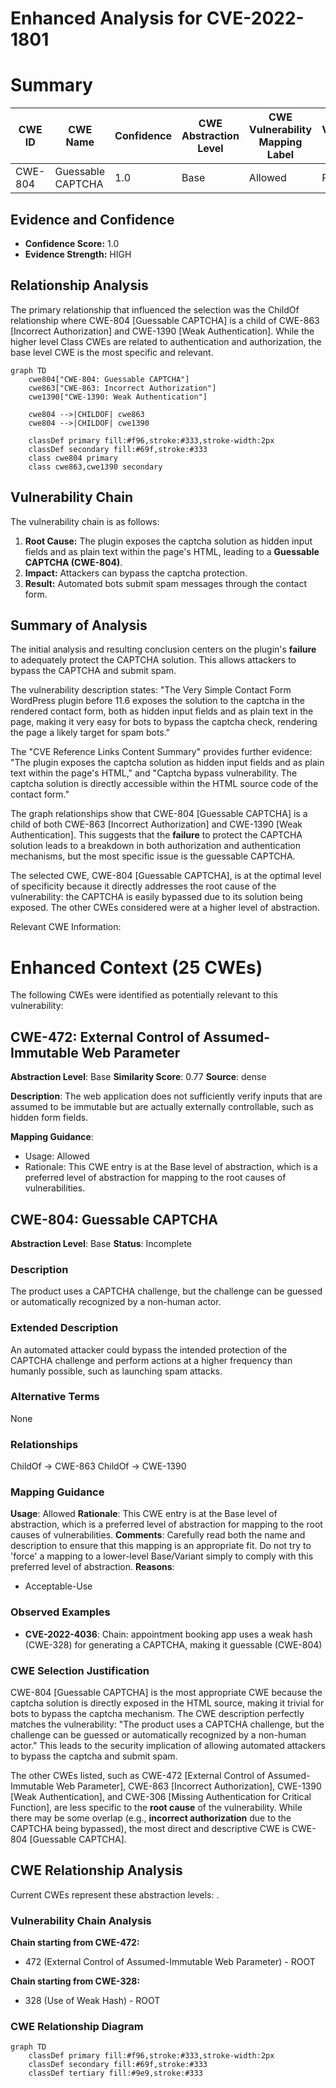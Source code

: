 # Enhanced Analysis for CVE-2022-1801

# Summary
| CWE ID | CWE Name | Confidence | CWE Abstraction Level | CWE Vulnerability Mapping Label | CWE-Vulnerability Mapping Notes |
|---|---|---|---|---|---|
| CWE-804 | Guessable CAPTCHA | 1.0 | Base | Allowed | Primary CWE |

## Evidence and Confidence

*   **Confidence Score:** 1.0
*   **Evidence Strength:** HIGH

## Relationship Analysis
The primary relationship that influenced the selection was the ChildOf relationship where CWE-804 [Guessable CAPTCHA] is a child of CWE-863 [Incorrect Authorization] and CWE-1390 [Weak Authentication]. While the higher level Class CWEs are related to authentication and authorization, the base level CWE is the most specific and relevant.

```mermaid
graph TD
    cwe804["CWE-804: Guessable CAPTCHA"]
    cwe863["CWE-863: Incorrect Authorization"]
    cwe1390["CWE-1390: Weak Authentication"]

    cwe804 -->|CHILDOF| cwe863
    cwe804 -->|CHILDOF| cwe1390

    classDef primary fill:#f96,stroke:#333,stroke-width:2px
    classDef secondary fill:#69f,stroke:#333
    class cwe804 primary
    class cwe863,cwe1390 secondary
```

## Vulnerability Chain
The vulnerability chain is as follows:
1.  **Root Cause:** The plugin exposes the captcha solution as hidden input fields and as plain text within the page's HTML, leading to a **Guessable CAPTCHA (CWE-804)**.
2.  **Impact:** Attackers can bypass the captcha protection.
3.  **Result:** Automated bots submit spam messages through the contact form.

## Summary of Analysis
The initial analysis and resulting conclusion centers on the plugin's **failure** to adequately protect the CAPTCHA solution. This allows attackers to bypass the CAPTCHA and submit spam.

The vulnerability description states: "The Very Simple Contact Form WordPress plugin before 11.6 exposes the solution to the captcha in the rendered contact form, both as hidden input fields and as plain text in the page, making it very easy for bots to bypass the captcha check, rendering the page a likely target for spam bots."

The "CVE Reference Links Content Summary" provides further evidence: "The plugin exposes the captcha solution as hidden input fields and as plain text within the page's HTML," and "Captcha bypass vulnerability. The captcha solution is directly accessible within the HTML source code of the contact form."

The graph relationships show that CWE-804 [Guessable CAPTCHA] is a child of both CWE-863 [Incorrect Authorization] and CWE-1390 [Weak Authentication]. This suggests that the **failure** to protect the CAPTCHA solution leads to a breakdown in both authorization and authentication mechanisms, but the most specific issue is the guessable CAPTCHA.

The selected CWE, CWE-804 [Guessable CAPTCHA], is at the optimal level of specificity because it directly addresses the root cause of the vulnerability: the CAPTCHA is easily bypassed due to its solution being exposed. The other CWEs considered were at a higher level of abstraction.

Relevant CWE Information:

# Enhanced Context (25 CWEs)
The following CWEs were identified as potentially relevant to this vulnerability:

## CWE-472: External Control of Assumed-Immutable Web Parameter
**Abstraction Level**: Base
**Similarity Score**: 0.77
**Source**: dense

**Description**:
The web application does not sufficiently verify inputs that are assumed to be immutable but are actually externally controllable, such as hidden form fields.

**Mapping Guidance**:
- Usage: Allowed
- Rationale: This CWE entry is at the Base level of abstraction, which is a preferred level of abstraction for mapping to the root causes of vulnerabilities.

## CWE-804: Guessable CAPTCHA
**Abstraction Level**: Base
**Status**: Incomplete

### Description
The product uses a CAPTCHA challenge, but the challenge can be guessed or automatically recognized by a non-human actor.

### Extended Description
An automated attacker could bypass the intended protection of the CAPTCHA challenge and perform actions at a higher frequency than humanly possible, such as launching spam attacks.

### Alternative Terms
None

### Relationships
ChildOf -> CWE-863
ChildOf -> CWE-1390

### Mapping Guidance
**Usage**: Allowed
**Rationale**: This CWE entry is at the Base level of abstraction, which is a preferred level of abstraction for mapping to the root causes of vulnerabilities.
**Comments**: Carefully read both the name and description to ensure that this mapping is an appropriate fit. Do not try to 'force' a mapping to a lower-level Base/Variant simply to comply with this preferred level of abstraction.
**Reasons**:
- Acceptable-Use

### Observed Examples
- **CVE-2022-4036**: Chain: appointment booking app uses a weak hash (CWE-328) for generating a CAPTCHA, making it guessable (CWE-804)

### CWE Selection Justification
CWE-804 [Guessable CAPTCHA] is the most appropriate CWE because the captcha solution is directly exposed in the HTML source, making it trivial for bots to bypass the captcha mechanism. The CWE description perfectly matches the vulnerability: "The product uses a CAPTCHA challenge, but the challenge can be guessed or automatically recognized by a non-human actor." This leads to the security implication of allowing automated attackers to bypass the captcha and submit spam.

The other CWEs listed, such as CWE-472 [External Control of Assumed-Immutable Web Parameter], CWE-863 [Incorrect Authorization], CWE-1390 [Weak Authentication], and CWE-306 [Missing Authentication for Critical Function], are less specific to the **root cause** of the vulnerability. While there may be some overlap (e.g., **incorrect authorization** due to the CAPTCHA being bypassed), the most direct and descriptive CWE is CWE-804 [Guessable CAPTCHA].


## CWE Relationship Analysis

Current CWEs represent these abstraction levels: .


### Vulnerability Chain Analysis

**Chain starting from CWE-472:**
- 472 (External Control of Assumed-Immutable Web Parameter) - ROOT


**Chain starting from CWE-328:**
- 328 (Use of Weak Hash) - ROOT



### CWE Relationship Diagram

```mermaid
graph TD
    classDef primary fill:#f96,stroke:#333,stroke-width:2px
    classDef secondary fill:#69f,stroke:#333
    classDef tertiary fill:#9e9,stroke:#333
```